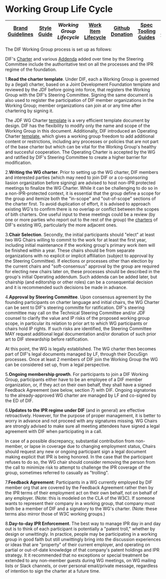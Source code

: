 # Working Group Life Cycle


|[Brand Guidelines](brand-guidelines.md)|[Style Guide](style-guide.md)|*Working Group Lifecycle*|[Work Item Lifecycle](work-item-lifecycle.md)|[Github Donation](github-donation.md)|[Spec Tooling Guides](spec-tooling-guides.md)|[Code of Conduct](code-of-conduct.md)|
|---|---|---|---|---|---|---|
 
The DIF Working Group process is set up as follows: 
 
DIF's [Charter](https://bit.ly/DIFParticipationMatrix_4_0_3) and various [Addenda](https://github.com/decentralized-identity/org/tree/master/Org%20documents/Membership%20agreements) added over time by the Steering Committee include the authoritative text on all the processes and the IPR regime of the foundation. 

1.**Read the charter template**. Under DIF, each a Working Group is governed by
a (legal) charter, based on a Joint Development Foundation template and reviewed
by the JDF before going into force, that registers the Working Group with the
DIF's Steering Committee. Signing the same document is also used to register the
participation of DIF member organizations in the Working Group; member
organizations can join at or any time after chartering by signing it. 

The JDF WG Charter
[template](https://docs.google.com/document/d/1aT-05-yheMpaj3oEhFgI2Cl6n1lU50fn5tytanY5T7s/edit?usp=sharing)
is a very efficient template document by design. DIF has the flexibility to
modify only the name and scope of the Working Group in this document.
Additionally, DIF introduced an Operating Charter
[template](https://docs.google.com/document/d/1aLjawYuju-uIz5Lfu0OdpATky6q6Gc44uF-NLitYYu0/edit?usp=sharing),
which gives a working group freedom to add additional content or restrictions,
including any processes or policies that are not part of the base charter but
which can be vital for the Working Group's healthy and succesful cooperation.
The Operating Charter is accepted by the WG and ratified by DIF's Steering
Committee to create a higher barrier for modification. 
 
2.**Writing the WG charter**. Prior to setting up the WG charter, DIF members
and interested parties (which may need to join DIF or a co-sponsoring liasion
organization before signing) are advised to host non-IPR protected meetings to
finalize the WG Charter. While it can be challenging to do so in a
non-IPR-protected context, it is essential that the group define a scope for the
group and itemize both the "in-scope" and "out-of-scope" sections of the charter
first. To avoid duplication of effort, it is advised to approach existing WG's
to confirm there is no overlap or conflict between the scopes of bith charters.
One useful input to these meetings could be a review (by one or more parties who
report out to the rest of the group) the
[charters](https://github.com/decentralized-identity/org/tree/master/Org%20documents/WG%20documents)
of DIF's existing WG, particularly the more adjacent ones.

3.**Chair Selection**. Secondly, the initial participants should "elect" at
least two WG Chairs willing to commit to the work for at least the first year,
including initial maintenance if the working group's primary work item will be
finished within a year. These chairs should be from separate organizations with
no explicit or implicit affiliation (subject to approval by the Steering
Committee). If elections or processes other than election by the current chairs
and "soft-consensus" approval by the group are required for electing new chairs
later on, these processes should be described in the group's initial Operating
addendum. Such addenda can be added later, but chairship (and editorship or
other roles) can be a consequential decision and it is recommended such
decisions be made in advance.    

4.**Approval by Steering Committee**. Upon consensus agreement by the founding
participants on charter language and initial chairs, the WG Charter can be sent
to DIF's steering committe for ratification. DIF's steering committee may call
on the Technical Steering Committee and/or JDF counsel to clarify the value and
IP risks of the proposed working group scope, in particular its relation to
prior art to which WG participants or chairs hold IP rights. If such risks are
identified, the Steering Committee MAY request additional legal documentation
and/or donation of such prior art to DIF stewardship before ratification.

At this point, the WG is legally established. The WG charter then becomes part
of DIF's legal documents managed by LF, through their DocuSign processes. Once
at least 2 members of DIF join the Working Group the WG can be considered set
up, from a legal perspective.   

5.**Ongoing membership growth**. For participants to join a DIF Working Group,
participants either have to be an employee of a DIF member organization, or, if
they act on their own behalf, they shall have a signed Feedback Agreement (see
below, section 7) with DIF. Ongoing signatories to the already-approved WG
charter are managed by LF and co-signed by the ED of DIF. 

6.**Updates to the IPR regime under DIF** (and in general) are effective
retroactively. However, for the purpose of proper management, it is better to
worry in advance and not proceed with any signatures missing. WG Chairs are
strongly advised to make sure all meeting attendees have signed a legal
agreement with DIF when participating in a call. 

In case of a possible discrepancy, substantial contribution from non-member, or
lapse in coverage due to changing employment status, Chairs should request any
new or ongoing participant sign a legal document making explicit that IPR is
being honored. In the case that the participant refuses to do so, the WG chair
should consider removing the person from the call to minimize risk to attempt to
challenge the IPR coverage of the group, sometimes referred to casually as
"trolling". 

7.**Feedback Agreement**: Participants in a WG currently employed by DIF member
org that are covered by the Feedback Agreement rather then by the IPR terms of
their employment act on their own behalf, not on behalf of any employer. (Note:
this is modeled on the CLA of the W3C). If someone wants to represent their
company in a working group, that company must both be a member of DIF and a
signatory to the WG's charter. (Note: these terms also mirror those of W3C
working groups.) 

8.**Day-to-day IPR Enforcement**. The best way to manage IPR day in and day out
is to think of each participant is potentially a "patent troll," whether by
design or unwittingly. In practice, people may be participating in a working
group in good faith but still unwittingly bring into the discussion experiences
or ideas that are "property" of their current employer, and operating on partial
or out-of-date knowledge of that company's patent holdings and IPR strategy. It
it recommended that no exceptions or special treatment be extended to any
non-member guests during WG meetings, on WG mailing lists or Slack channels, or
over personal email/private message, regardless of intention to sign the charter
at a future time.
